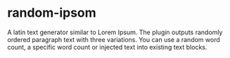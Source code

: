 # random-ipsom
A latin text generator similar to Lorem Ipsum. The plugin outputs randomly ordered paragraph text with three variations. You can use a random word count, a specific word count or injected text into existing text blocks.
